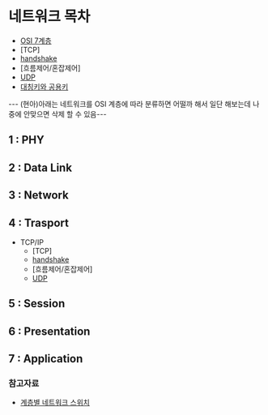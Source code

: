 # 네트워크 목차
- [OSI 7계층](https://github.com/hyuna919/CS-Study/blob/main/Network/OSI%207%EA%B3%84%EC%B8%B5.md)
- [TCP]
- [handshake](https://github.com/hyuna919/CS-Study/blob/main/Network/TCP_hacdshake.md)
- [흐름제어/혼잡제어]
- [UDP](https://github.com/hyuna919/CS-Study/blob/main/Network/UDP.md)
- [대칭키와 공용키](https://github.com/hyuna919/CS-Study/blob/main/Network/%EB%8C%80%EC%B9%AD%ED%82%A4%EC%99%80%20%EA%B3%B5%EA%B0%9C%ED%82%A4)



--- (현아)아래는 네트워크를 OSI 계층에 따라 분류하면 어떨까 해서 일단 해보는데 나중에 안맞으면 삭제 할 수 있음---
## 1 : PHY
## 2 : Data Link
## 3 : Network
## 4 : Trasport
- TCP/IP
  - [TCP]
  - [handshake](https://github.com/hyuna919/CS-Study/blob/main/Network/TCP_hacdshake.md)
  - [흐름제어/혼잡제어]
  - [UDP](https://github.com/hyuna919/CS-Study/blob/main/Network/UDP.md)
## 5 : Session
## 6 : Presentation
## 7 : Application


### 참고자료
- [계층별 네트워크 스위치](https://www.kdata.or.kr/info/info_04_view.html?field=&keyword=&type=techreport&page=18&dbnum=183714&mode=detail&type=techreport)
